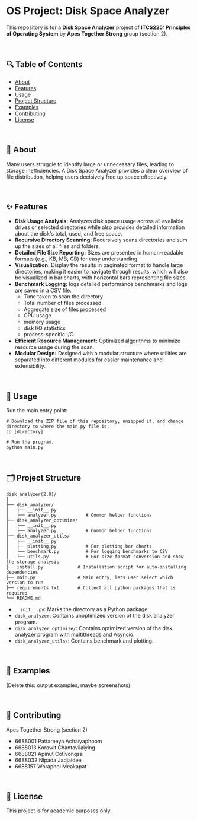 # OS Project: Disk Space Analyzer

This repository is for a **Disk Space Analyzer** project of **ITCS225: Principles of Operating System** by **Apes Together Strong** group (section 2).

<br>

## 🔍 Table of Contents

- [About](#about)
- [Features](#features)
- [Usage](#usage)
- [Project Structure](#project-structure)
- [Examples](#examples)
- [Contributing](#contributing)
- [License](#license)

<br>

## 📖 About

Many users struggle to identify large or unnecessary files, leading to storage inefficiencies. A Disk Space Analyzer provides a clear overview of file distribution, helping users decisively free up space effectively.

<br>

## ✨ Features

- **Disk Usage Analysis:** Analyzes disk space usage across all available drives or selected directories while also provides detailed information about the disk's total, used, and free space.
- **Recursive Directory Scanning:** Recursively scans directories and sum up the sizes of all files and folders.
- **Detailed File Size Reporting:** Sizes are presented in human-readable formats (e.g., KB, MB, GB) for easy understanding.
- **Visualization:** Display the results in paginated format to handle large directories, making it easier to navigate through results, which will also be visualized in bar charts, with horizontal bars representing file sizes.
- **Benchmark Logging:** logs detailed performance benchmarks and logs are saved in a CSV file:
  - Time taken to scan the directory
  - Total number of files processed
  - Aggregate size of files processed
  - CPU usage
  - memory usage
  - disk I/O statistics
  - process-specific I/O
- **Efficient Resource Management:** Optimized algorithms to minimize resource usage during the scan.
- **Modular Design:** Designed with a modular structure where utilities are separated into different modules for easier maintenance and extensibility.

<br>

## 🚀 Usage

Run the main entry point:

```
# Download the ZIP file of this repository, unzipped it, and change directory to where the main.py file is.
cd [directory]

# Run the program.
python main.py
```

<br>

## 🗂️ Project Structure

```Structure
disk_analyzer(2.0)/
│
├── disk_analyzer/
│   ├── __init__.py
│   ├── analyzer.py           # Common helper functions 
├── disk_analyzer_optimize/
│   ├── __init__.py
│   ├── analyzer.py           # Common helper functions
├── disk_analyzer_utils/
│   ├── __init__.py
│   ├── plotting.py           # For plotting bar charts
│   └── benchmark.py          # For logging benchmarks to CSV
│   └── utils.py              # For size format conversion and show the storage analysis
├── install.py             # Installation script for auto-installing dependencies
├── main.py                # Main entry, lets user select which version to run
├── requirements.txt       # Collect all python packages that is required
└── README.md
```
- `__init__.py`: Marks the directory as a Python package.
- `disk_analyzer`: Contains unoptimized version of the disk analyzer program.
- `disk_analyzer_optimize/`: Contains optimized version of the disk analyzer program with multithreads and Asyncio.
- `disk_analyzer_utils/`: Contains benchmark and plotting.

<br>

## 🧪 Examples

(Delete this: output examples, maybe screenshots)

<br>

## 🤝 Contributing

Apes Together Strong (section 2)
- 6688001 Pattareeya Achaiyaphoom
- 6688013 Korawit Chantavilaiying
- 6688021 Apinut Cotivongsa
- 6688032 Nipada Jadjaidee
- 6688157 Woraphol Meakapat

<br>

## 📄 License

This project is for academic purposes only.


